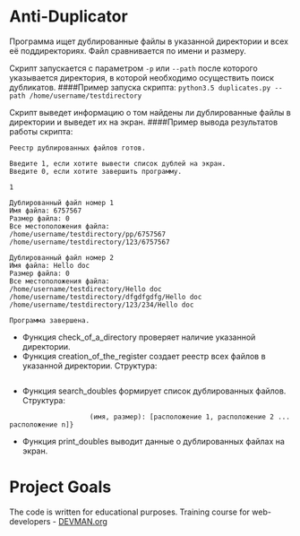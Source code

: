 # Anti-Duplicator

Программа ищет дублированные файлы в указанной директории и всех её поддиректориях.
Файл сравнивается по имени и размеру.

Скрипт запускается с параметром `-p` или `--path` после которого указывается директория, в которой необходимо осуществить поиск дубликатов. 
####Пример запуска скрипта: 
`python3.5 duplicates.py --path /home/username/testdirectory`

Скрипт выведет информацию о том найдены ли дублированные файлы в директории и выведет их на экран.
####Пример вывода результатов работы скрипта:
```
Реестр дублированных файлов готов.

Введите 1, если хотите вывести список дублей на экран.
Введите 0, если хотите завершить программу.

1

Дублированный файл номер 1
Имя файла: 6757567
Размер файла: 0
Все местоположения файла:
/home/username/testdirectory/рр/6757567
/home/username/testdirectory/123/6757567

Дублированный файл номер 2
Имя файла: Hello doc
Размер файла: 0
Все местоположения файла:
/home/username/testdirectory/Hello doc
/home/username/testdirectory/dfgdfgdfg/Hello doc
/home/username/testdirectory/123/234/Hello doc

Программа завершена.
```

* Функция check_of_a_directory проверяет наличие указанной директории.
* Функция creation_of_the_register создает реестр всех файлов в указанной директории. Структура: 
```Словарь {(Имя файла, размер): [расположение1, расположение2]}
```

* Функция search_doubles формирует список дублированных файлов. Структура:
```list_of_doubles {(имя, размер): [расположение 1, расположение 2 ... расположение n]
                    (имя, размер): [расположение 1, расположение 2 ... расположение n]}
 ```
 
* Функция print_doubles выводит данные о дублированных файлах на экран.

# Project Goals

The code is written for educational purposes. Training course for web-developers - [DEVMAN.org](https://devman.org)
